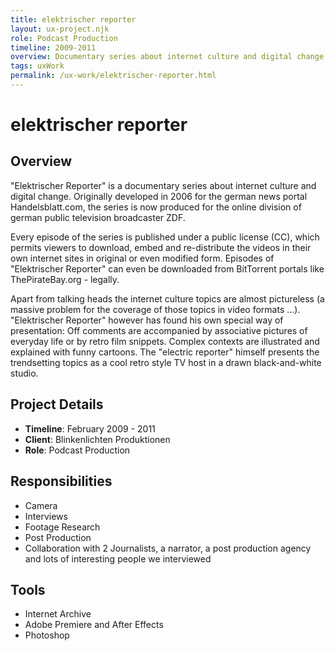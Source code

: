 ```yaml
---
title: elektrischer reporter
layout: ux-project.njk
role: Podcast Production
timeline: 2009-2011
overview: Documentary series about internet culture and digital change
tags: uxWork
permalink: /ux-work/elektrischer-reporter.html
---
```


# elektrischer reporter

## Overview
"Elektrischer Reporter" is a documentary series about internet culture and digital change. Originally developed in 2006 for the german news portal Handelsblatt.com, the series is now produced for the online division of german public television broadcaster ZDF.

Every episode of the series is published under a public license (CC), which permits viewers to download, embed and re-distribute the videos in their own internet sites in original or even modified form. Episodes of "Elektrischer Reporter" can even be downloaded from BitTorrent portals like ThePirateBay.org - legally.

Apart from talking heads the internet culture topics are almost pictureless (a massive problem for the coverage of those topics in video formats …). "Elektrischer Reporter" however has found his own special way of presentation: Off comments are accompanied by associative pictures of everyday life or by retro film snippets. Complex contexts are illustrated and explained with funny cartoons. The "electric reporter" himself presents the trendsetting topics as a cool retro style TV host in a drawn black-and-white studio.

## Project Details
- **Timeline**: February 2009 - 2011
- **Client**: Blinkenlichten Produktionen
- **Role**: Podcast Production

## Responsibilities
- Camera
- Interviews
- Footage Research
- Post Production
- Collaboration with 2 Journalists, a narrator, a post production agency and lots of interesting people we interviewed

## Tools
- Internet Archive
- Adobe Premiere and After Effects
- Photoshop 